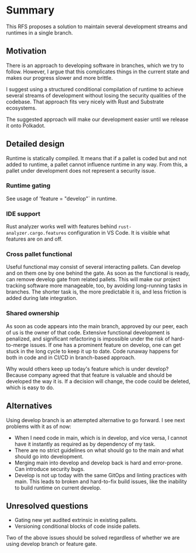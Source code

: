 # Summary

This RFS proposes a solution to maintain several development streams and runtimes in a single branch.

## Motivation

There is an approach to developing software in branches, which we try to follow.
However, I argue that this complicates things in the current state and makes our progress slower and more brittle.

I suggest using a structured conditional compilation of runtime to achieve several streams of development without losing the security qualities of the codebase.
That approach fits very nicely with Rust and Substrate ecosystems.

The suggested approach will make our development easier until we release it onto Polkadot.

## Detailed design

Runtime is statically compiled. It means that if a pallet is coded but and not added to runtime, a pallet cannot influence runtime in any way.
From this, a pallet under development does not represent a security issue.

### Runtime gating

See usage of 'feature = "develop"` in runtime.

### IDE support

Rust analyzer works well with features behind `rust-analyzer.cargo.features` configuration in VS Code. It is visible what features are on and off.

### Cross pallet functional

Useful functional may consist of several interacting pallets. Can develop and on them one by one behind the gate.
As soon as the functional is ready, can remove develop gate from related pallets.
This will make our project tracking software more manageable, too, by avoiding long-running tasks in branches.
The shorter task is, the more predictable it is, and less friction is added during late integration.

### Shared ownership

As soon as code appears into the main branch, approved by our peer, each of us is the owner of that code.
Extensive functional development is penalized, and significant refactoring is impossible under the risk of hard-to-merge issues.
If one has a prominent feature on develop, one can get stuck in the long cycle to keep it up to date.
Code runaway happens for both in code and in CI/CD in branch-based approach.

Why would others keep up today's feature which is under develop?
Because company agreed that that feature is valuable and should be developed the way it is.
If a decision will change, the code could be deleted, which is easy to do.

## Alternatives

Using develop branch is an attempted alternative to go forward. I see next problems with it as of now:

- When I need code in main, which is in develop, and vice versa, I cannot have it instantly as required as by dependency of my task.
- There are no strict guidelines on what should go to the main and what should go into development.
- Merging main into develop and develop back is hard and error-prone. Can introduce security bugs.
- Develop is not up today with the same GitOps and linting practices with main. This leads to broken and hard-to-fix build issues, like the inability to build runtime on current develop.

## Unresolved questions

- Gating new yet audited extrinsic in existing pallets.
- Versioning conditional blocks of code inside pallets.

Two of the above issues should be solved regardless of whether we are using develop branch or feature gate.
